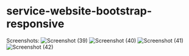 # service-website-bootstrap-responsive
Screenshots:
![Screenshot (39)](https://github.com/coder-riad/service-website-bootstrap-responsive/assets/119622927/f8a3efd4-442d-40f9-8109-e51121e64259)
![Screenshot (40)](https://github.com/coder-riad/service-website-bootstrap-responsive/assets/119622927/08691982-5b37-4c20-b875-369fcc730fb6)
![Screenshot (41)](https://github.com/coder-riad/service-website-bootstrap-responsive/assets/119622927/72adca4d-7a9b-4e45-b372-84bb9ef4d3f3)
![Screenshot (42)](https://github.com/coder-riad/service-website-bootstrap-responsive/assets/119622927/56952d2e-42af-40a1-b32c-f09ef3767ec7)
